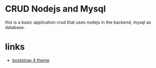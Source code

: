 # CRUD Nodejs and Mysql
this is a basic application crud that uses nodejs in the backend, mysql as database.

# links
- [bootstrap 4 theme](https://bootswatch.com/4/lux/bootstrap.min.css)
